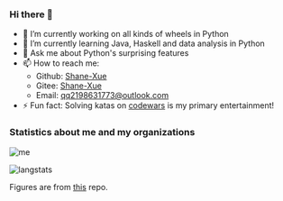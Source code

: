 ### Hi there 👋

<!--
**Shane-Xue/Shane-Xue** is a ✨ _special_ ✨ repository because its `README.md` (this file) appears on your GitHub profile.

Here are some ideas to get you started:
-->
- 🔭 I’m currently working on all kinds of wheels in Python
- 🌱 I’m currently learning Java, Haskell and data analysis in Python
- 💬 Ask me about Python's surprising features
- 📫 How to reach me: 
  - Github: [Shane-Xue](github.com/shane-xue)
  - Gitee: [Shane-Xue](https://gitee.com/shane-xue)
  - Email: qq2198631773@outlook.com
- ⚡ Fun fact: Solving katas on [codewars](codewars.com) is my primary entertainment!
<!--
- 👯 I’m looking to collaborate on ... 
- 🤔 I’m looking for help with ...
- 💬 Ask me about ...
- 📫 How to reach me: ...
- 😄 Pronouns: ...
- ⚡ Fun fact: ...
-->
### Statistics about me and my organizations

![me](https://github-readme-stats.vercel.app/api?username=Shane-Xue&count_private=true)

![langstats](https://github-readme-stats.vercel.app/api/top-langs/?username=Shane-Xue&count_private=true&langs_count=10)

Figures are from [this](https://github.com/anuraghazra/github-readme-stats) repo.
